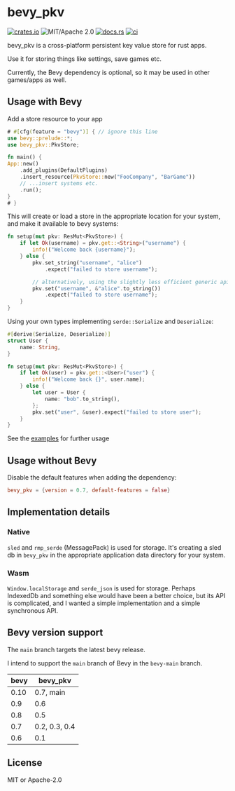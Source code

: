 # bevy_pkv

[![crates.io](https://img.shields.io/crates/v/bevy_pkv.svg)](https://crates.io/crates/bevy_pkv)
![MIT/Apache 2.0](https://img.shields.io/badge/license-MIT%2FApache-blue.svg)
[![docs.rs](https://img.shields.io/docsrs/bevy_pkv)](https://docs.rs/bevy_pkv)
[![ci](https://github.com/johanhelsing/bevy_pkv/actions/workflows/ci.yml/badge.svg)](https://github.com/johanhelsing/bevy_pkv/actions/workflows/ci.yml)

bevy\_pkv is a cross-platform persistent key value store for rust apps.

Use it for storing things like settings, save games etc.

Currently, the Bevy dependency is optional, so it may be used in other games/apps as well.

## Usage with Bevy

Add a store resource to your app

```rust no_run
# #[cfg(feature = "bevy")] { // ignore this line
use bevy::prelude::*;
use bevy_pkv::PkvStore;

fn main() {
App::new()
    .add_plugins(DefaultPlugins)
    .insert_resource(PkvStore::new("FooCompany", "BarGame"))
    // ...insert systems etc.
    .run();
}
# }
```

This will create or load a store in the appropriate location for your system, and make it available to bevy systems:

```rust ignore
fn setup(mut pkv: ResMut<PkvStore>) {
    if let Ok(username) = pkv.get::<String>("username") {
        info!("Welcome back {username}");
    } else {
        pkv.set_string("username", "alice")
            .expect("failed to store username");

        // alternatively, using the slightly less efficient generic api:
        pkv.set("username", &"alice".to_string())
            .expect("failed to store username");
    }
}
```

Using your own types implementing `serde::Serialize` and `Deserialize`:

```rust ignore
#[derive(Serialize, Deserialize)]
struct User {
    name: String,
}

fn setup(mut pkv: ResMut<PkvStore>) {
    if let Ok(user) = pkv.get::<User>("user") {
        info!("Welcome back {}", user.name);
    } else {
        let user = User {
            name: "bob".to_string(),
        };
        pkv.set("user", &user).expect("failed to store user");
    }
}
```

See the [examples](./examples) for further usage

## Usage without Bevy

Disable the default features when adding the dependency:

```toml
bevy_pkv = {version = 0.7, default-features = false}
```

## Implementation details

### Native

`sled` and `rmp_serde` (MessagePack) is used for storage. It's creating a sled db in `bevy_pkv` in the appropriate application data directory for your system.

### Wasm

`Window.localStorage` and `serde_json` is used for storage. Perhaps IndexedDb and something else would have been a better choice, but its API is complicated, and I wanted a simple implementation and a simple synchronous API.

## Bevy version support

The `main` branch targets the latest bevy release.

I intend to support the `main` branch of Bevy in the `bevy-main` branch.

|bevy|bevy\_pkv|
|----|---|
|0.10|0.7, main|
|0.9 |0.6|
|0.8 |0.5|
|0.7 |0.2, 0.3, 0.4|
|0.6 |0.1|

## License

MIT or Apache-2.0
